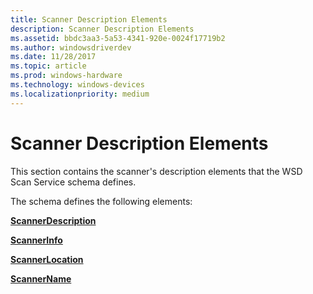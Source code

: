 ```yaml
---
title: Scanner Description Elements
description: Scanner Description Elements
ms.assetid: bbdc3aa3-5a53-4341-920e-0024f17719b2
ms.author: windowsdriverdev
ms.date: 11/28/2017
ms.topic: article
ms.prod: windows-hardware
ms.technology: windows-devices
ms.localizationpriority: medium
---
```


# Scanner Description Elements


This section contains the scanner's description elements that the WSD Scan Service schema defines.

The schema defines the following elements:

[**ScannerDescription**](scannerdescription.md)

[**ScannerInfo**](scannerinfo.md)

[**ScannerLocation**](scannerlocation.md)

[**ScannerName**](scannername.md)

 

 





